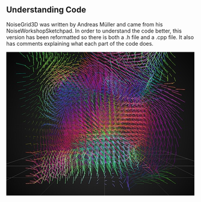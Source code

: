 ## Understanding Code

NoiseGrid3D was written by Andreas Müller and came from his NoiseWorkshopSketchpad. In order to understand the code better, this version has been reformatted so there is both a .h file and a .cpp file. It also has comments explaining what each part of the code does.

![Screenshot 1](assets/Screenshot1.jpg)